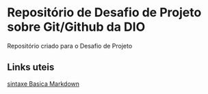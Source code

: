 # Repositório de Desafio de Projeto sobre Git/Github da DIO
Repositório criado para o Desafio de Projeto

## Links uteis
[sintaxe Basica Markdown](https://markdown.net.br/sintaxe-basica/)

